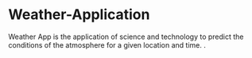 # Weather-Application
Weather App is the application of science and technology to predict the conditions of the atmosphere for a given location and time.  .
